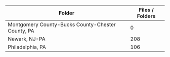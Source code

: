 | Folder                                            |   Files / Folders |
|---------------------------------------------------|-------------------|
| Montgomery County-Bucks County-Chester County, PA |                 0 |
| Newark, NJ-PA                                     |               208 |
| Philadelphia, PA                                  |               106 |